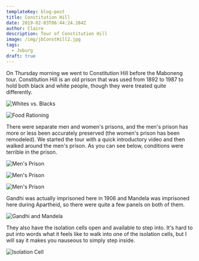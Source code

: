 ```yaml
---
templateKey: blog-post
title: Constitution Hill
date: 2019-02-03T06:44:24.284Z
author: Claire
description: Tour of Constitution Hill
image: /img/jbConstHill2.jpg
tags:
  - Joburg
draft: true
---
```

On Thursday morning we went to Constitution Hill before the Maboneng tour.  Constitution Hill is an old prison that was used from 1892 to 1987 to hold both black and white people, though they were treated quite differently.  

![](/img/jbConstHill15.jpg "Whites vs. Blacks")

![](/img/jbConstHill21.jpg "Food Rationing")

There were separate men and women's prisons, and the men's prison has more or less been accurately preserved (the women's prison has been remodeled).  We started the tour with a quick introductory video and then walked around the men's prison.  As you can see below, conditions were terrible in the prison.

![](/img/jbConstHill23.jpg "Men's Prison")

![](/img/jbConstHill25.jpg "Men's Prison")

![](/img/jbConstHill30.jpg "Men's Prison")

Gandhi was actually imprisoned here in 1906 and Mandela was imprisoned here during Apartheid, so there were quite a few panels on both of them.

![](/img/jbConstHill42.jpg "Gandhi and Mandela")

They also have the isolation cells open and available to step into.  It's hard to put into words what it feels like to walk into one of the isolation cells, but I will say it makes you nauseous to simply step inside.

![](/img/jbConstHill32.jpg "Isolation Cell")
